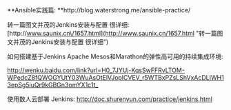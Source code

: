 **Ansible实践篇: **http:\/\/blog.waterstrong.me\/ansible-practice\/

转一篇图文并茂的Jenkins安装与配置 很详细: [http:\/\/www.saunix.cn\/1657.html](http://www.saunix.cn/1657.html "转一篇图文并茂的Jenkins安装与配置 很详细")

如何搭建基于Jenkins Apache Mesos和Marathon的弹性高可用的持续集成环境:

[http:\/\/wenku.baidu.com\/link?url=H0\_7JYUj-KqsSwFFRvLTOM-WPedcZ8fQWOGYUtY03WuAsOtElVJoplCVEV\_r5WTBxPZsLShVxAcDLIWH13epSg5iuQr9kGBGn3omYX1c1t\_](http://wenku.baidu.com/link?url=H0_7JYUj-KqsSwFFRvLTOM-WPedcZ8fQWOGYUtY03WuAsOtElVJoplCVEV_r5WTBxPZsLShVxAcDLIWH13epSg5iuQr9kGBGn3omYX1c1t_)

使用数人云部署 Jenkins: [http:\/\/doc.shurenyun.com\/practice\/jenkins.html](http://doc.shurenyun.com/practice/jenkins.html)

